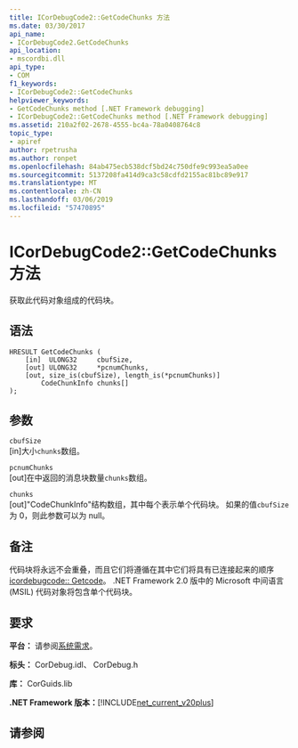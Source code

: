 ```yaml
---
title: ICorDebugCode2::GetCodeChunks 方法
ms.date: 03/30/2017
api_name:
- ICorDebugCode2.GetCodeChunks
api_location:
- mscordbi.dll
api_type:
- COM
f1_keywords:
- ICorDebugCode2::GetCodeChunks
helpviewer_keywords:
- GetCodeChunks method [.NET Framework debugging]
- ICorDebugCode2::GetCodeChunks method [.NET Framework debugging]
ms.assetid: 210a2f02-2678-4555-bc4a-78a0408764c8
topic_type:
- apiref
author: rpetrusha
ms.author: ronpet
ms.openlocfilehash: 84ab475ecb538dcf5bd24c750dfe9c993ea5a0ee
ms.sourcegitcommit: 5137208fa414d9ca3c58cdfd2155ac81bc89e917
ms.translationtype: MT
ms.contentlocale: zh-CN
ms.lasthandoff: 03/06/2019
ms.locfileid: "57470895"
---
```

# <a name="icordebugcode2getcodechunks-method"></a>ICorDebugCode2::GetCodeChunks 方法
获取此代码对象组成的代码块。  
  
## <a name="syntax"></a>语法  
  
```  
HRESULT GetCodeChunks (  
    [in]  ULONG32     cbufSize,  
    [out] ULONG32     *pcnumChunks,  
    [out, size_is(cbufSize), length_is(*pcnumChunks)]   
        CodeChunkInfo chunks[]  
);  
```  
  
## <a name="parameters"></a>参数  
 `cbufSize`  
 [in]大小`chunks`数组。  
  
 `pcnumChunks`  
 [out]在中返回的消息块数量`chunks`数组。  
  
 `chunks`  
 [out]"CodeChunkInfo"结构数组，其中每个表示单个代码块。 如果的值`cbufSize`为 0，则此参数可以为 null。  
  
## <a name="remarks"></a>备注  
 代码块将永远不会重叠，而且它们将遵循在其中它们将具有已连接起来的顺序[icordebugcode:: Getcode](../../../../docs/framework/unmanaged-api/debugging/icordebugcode-getcode-method.md)。 .NET Framework 2.0 版中的 Microsoft 中间语言 (MSIL) 代码对象将包含单个代码块。  
  
## <a name="requirements"></a>要求  
 **平台：** 请参阅[系统需求](../../../../docs/framework/get-started/system-requirements.md)。  
  
 **标头：** CorDebug.idl、 CorDebug.h  
  
 **库：** CorGuids.lib  
  
 **.NET Framework 版本：**[!INCLUDE[net_current_v20plus](../../../../includes/net-current-v20plus-md.md)]  
  
## <a name="see-also"></a>请参阅

